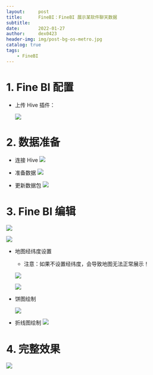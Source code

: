 ```yaml
---
layout:     post
title:      FineBI：FineBI 展示某软件聊天数据
subtitle:   
date:       2022-01-27
author:     dex0423
header-img: img/post-bg-os-metro.jpg
catalog: true
tags:
    - FineBI
---
```



# 1. Fine BI 配置

- 上传 Hive 插件：

    ![]({{site.baseurl}}/img-post/finebi-3.jpg)


# 2. 数据准备

- 连接 Hive 
    ![]({{site.baseurl}}/img-post/finebi-4.jpg)

- 准备数据
    ![]({{site.baseurl}}/img-post/finebi-5.jpg)

- 更新数据包
    ![]({{site.baseurl}}/img-post/finebi-6.jpg)

# 3. Fine BI 编辑

![]({{site.baseurl}}/img-post/finebi-2.jpg)

![]({{site.baseurl}}/img-post/finebi-7.jpg)

- 地图经纬度设置
    - 注意：如果不设置经纬度，会导致地图无法正常展示！
    
    ![]({{site.baseurl}}/img-post/finebi-8.jpg)

    ![]({{site.baseurl}}/img-post/finebi-9.jpg)

- 饼图绘制

    ![]({{site.baseurl}}/img-post/finebi-10.jpg)
    
- 折线图绘制
    ![]({{site.baseurl}}/img-post/finebi-11.jpg)
    

# 4. 完整效果

![]({{site.baseurl}}/img-post/finebi-1.jpg)